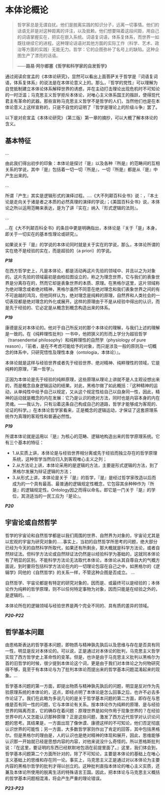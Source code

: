 # 本体论概论


>哲学家总是无谓自扰。他们是脱离实践的知识分子，远离一切事情。他们的话语无非是对这种距离的评注，以及抵赖。他们想要隔着这段间距，用自己的词语掌握实在，把实在嵌入系统。词语复词语，体系复体系，而世界一如既往继续它的进程。这种理论话语对其他方面的实际工作（科学、艺术、政治等方面的实践）无能无力。哲学：它的企图弥补了名号上的缺陷。这种企图生产了漂亮的话语。
>
>——**路易·阿尔都塞《哲学和科学家的自发哲学》**

通过阅读俞宣孟的《本体论研究》，显然可以看出上面菩萨关于哲学是『词语复词语，体系复体系』的说法是在本体论意义上的。那么，『哲学的党性』可以理解为自觉抵制建立本体论体系解释世界的诱惑，并在主动打击理论出现危机时不可知论的一时泛滥；马克思主义哲学拒斥本体论，对唯心主义体系国王的揩跃，使得现代君主有革命的武器。那些宣称马克思主义哲学不是哲学的人们，当然他们也是在本体论意义上这样宣称的，只是不自觉的证明了『哲学是理论上的阶级斗争』罢了。

以下是对俞宣孟《本体论研究》（第三版）第一章的摘抄，可以大概了解本体论的含义。

## 基本特征

…

由此我们得出初步的印象：本体论是探讨『是』以及各种『所是』的范畴间的互相关系的学说，其中『是』包括着一切一切『所是』，一切『所是』都是从『是』中产生出来的。

…

所谓『产生』其实是逻辑形式的演绎过程。….《大不列颠百科全书》说：，『本土论是走向关于诸是者之本质的必然真理的演绎的学说』；《美国百科全书》说，本体论之所以运用范畴来表达，是为了讲『实在』纳入『形式逻辑的法则』。

…

…在《大不列颠百科全书》的条目中更是明确指出，本体论是『关于「是」本身，即关于一切实在的基本性理论或研究』。

如果说关于『是』的学说的本体论同时就是关于实在的学说，那么，本体论所谓的实在绝不是经验的实在，而是超验的（a priori）的学说。

***P18***

在西方哲学史上，凡是本体论，都是活动再这片先验的领域中、并且以之为对象的。这片先验的领域最初是由柏拉图设立的，称之为理念世界，它与我们的表象世界是分离存在的，然而它却是表象世界的本质、原理。在黑格尔这里，这片领域称为绝对理念或者绝对精神，黑格尔虽然不同意在绝对理念和我们表象世界之间的有不可逾越的鸿沟，但他同样认为，绝对理念是纯粹的原理，自然界和人类社会的一切表现都是绝对理念的外化或展开。这样的原理由于不是从经验中得出的认识，而是先于经验的、它必定是从概念到概念构造出来的体系。

***P19***

康德是反对本体论的。他对于自己所反对的那个本体论的理解，与我们上述的理解是一致的。在《纯粹理性批判》一书中，他把狭义的形而上学分为超验哲学（transendental philosophy）和纯粹理性的自然学（physiology of pure reason），『前者，是在不考虑可能给予的对象，而只是涉及一般的原则及一切概念的体系中，只研究悟性及理性本身（ontologia，本体论）』。

本体论就是这样与经验世界或者先于经验世界、绝对精神、纯粹理性的领域，它是纯粹的原理，『第一哲学』。

正因为本体论是先于经验的纯粹原理，这些原理从理论上讲就不是人主观设想出来的，而是概念自身逻辑运动的结果。对此，黑格尔做了如此概括：『这种精神的运动，从单纯性中给予自己以规定，又从这个规定性给自己以自身同一性，因此，精神的运动就是概念的内在发展：它乃是认识的绝对方法，同时也是内容本身的内在灵魂。——我认为，只有沿着这条自己构成自己的道路，哲学才能够成为客观的、论证的科学。』在本体论哲学家看来，正是概念的逻辑运动，才保证了这套原理系统作为真理的客观性和普遍必然性。

***P19***

所谓本体论就是运用以『是』为核心的范畴、逻辑地构造出来的哲学原理系统。它有三个基本的特征：

- 1.从实质上讲，本体论是与经验世界相分离或先于经验而独立存在的哲学原理系统，这种哲学当然应归入到客观唯心主义之列；
- 2.从方法论上讲，本体论采用的是逻辑的方法，主要是形式逻辑的方法，到了黑格尔发展为辩证逻辑的方法；
- 3.从形式上讲，本体论是关于『是』的哲学，『是』是经过哲学家改造以后而成为的一个具有最高、最普通的逻辑规定性概念，它包容其余种种作为『所是』的逻辑规定性。Ontology因之而得以命名，即它是一门关于『是』的学位，其浇适当的一民工应为『是论』。

***P20***

## 宇宙论或自然哲学

哲学的宇宙论和自然哲学都是以我们周围的世界、自然界为对象的，宇宙论尤其是以宏观的宇宙为研究对象的…..事实上，当初的自然哲学所思考的问题，绝大部分已经为今天的自然科学所取代，如果还有所剩余，那大概就是科学方法论，或者自然辩证法。但科学方法论或自然辩证法仍然是以经验科学为基础的，这就同本体论有了明显的区别。不能科学方法论无法取代本体论，本体论从其自尊自大的气概方面说，到时要将包括科学方法论在内的一切理论包容在自己之中，如黑格尔的《逻辑学》同他的《自然哲学》的关系一样，不管这种企图是否成立。
…

自然哲学、宇宙论都是有特定的研究对象的，因而是、或最终可以是经验的；本体论作为纯粹的哲学原理，则不以任何特定事物为对象，因而只能是在经验之外的，是逻辑的。…

本体论所在的逻辑领域与经验世界是两个完全不同的、具有质的差异的领域。

***P20-P22***

## 哲学基本问题

由恩格斯表达的哲学基本问题，即物质与精神孰先孰后以及思维与存在是否具有同一性，明显是反对本体论的。可以说，正是通过对本体论的批判，马克思主义哲学实现了西方哲学史上革命性的变革。但是，也许是由于马克思主义批判以黑格尔为首的旧哲学的时候，很少提到本体论这个词，更是由于我们对本体论之为何物研究得不够，竟至于有本体论与为了批判本体论而提出来的哲学基本问题混淆起来的现象。…

哲学基本问题的第一方面，即提出物质与精神孰先孰后的问题，明显是反对作为先验原理系统的本体论的，这点，即经点明了本体论是怎么回事之后，也许不必去多作论证了。我们在此略为多说几句的是关于哲学基本问题的第二方面，即存在与思维是否有同一性的问题，它与本体论有关系。按本体论作为纯粹的原理、是与经验世界的隔离而言，它的确存在着问题：原理世界是如何作用于现象世界的？在经验世界中的人又怎能认识那种原理？正是这些问题，激发了西方近代哲学对认识论问题的思考。其结果是，一方面出现了像休谟、康德这样的不可知论，他们否定彻底认识世界的可能性；另一方面，大多数哲学家则作出了肯定的回答，其中包括黑格尔。但是黑格尔的理由是，人的认识也是绝对精神的体现和展开，因此，思维能够认识那一开始就已经是思想内容的内容，对他来说没什么奇怪的。所以恩格斯批判说：『在这里，要证明的东西已经默默地包涵在前提里面了。』这里，我们体会到，哲学基本问题第二个方面所针对的，除了不可知论，主要是本体论的基础上在唯心主义基础上的思维和存在同一论。事实上，马克思主义正是通过对以本体论为主要内容的黑格尔哲学的批判才得以创立的。这种批判直指本体论的唯心主义实质，还兼及本体论所使用的脱离生活的特殊语言王国。因此，把本体论与马克思主义概括的哲学基本问题相混淆，将会产生严重的理论错误。

***P23-P23***


